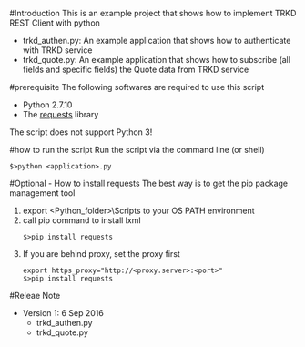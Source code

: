 #Introduction
This is an example project that shows how to implement TRKD REST Client with python
- trkd_authen.py: An example application that shows how to authenticate with TRKD service
- trkd_quote.py: An example application that shows how to subscribe (all fields and specific fields) the Quote data from TRKD service


#prerequisite
The following softwares are required to use this script
- Python 2.7.10
- The [requests](http://docs.python-requests.org/en/master/) library 

The script does not support Python 3!

#how to run the script
Run the script via the command line (or shell)
```
$>python <application>.py
```


#Optional - How to install requests
The best way is to get the pip package management tool 
1. export <Python_folder>\Scripts to your OS PATH environment
2. call pip command to install lxml
	```
	$>pip install requests
	```
3. If you are behind proxy, set the proxy first
	```
	export https_proxy="http://<proxy.server>:<port>"
	$>pip install requests
	```
#Releae Note
- Version 1: 6 Sep 2016
    - trkd_authen.py
	- trkd_quote.py